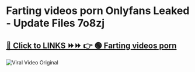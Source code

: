 
 # Farting videos porn Onlyfans Leaked - Update Files 7o8zj

## <h2><a href="https://clipsfans.com/Farting_videos_porn&ref=git">🔗 Click to LINKS ⏩⏩ 👉 🟢 Farting videos porn </a></h2>

<a href="https://clipsfans.com/Farting_videos_porn&ref=git" rel="nofollow" data-target="animated-image.originalLink"><img src="https://i.ibb.co.com/xMMVF88/686577567.gif" alt="Viral Video Original" style="max-width: 100%; display: inline-block;" data-target="animated-image.originalImage"></a>

